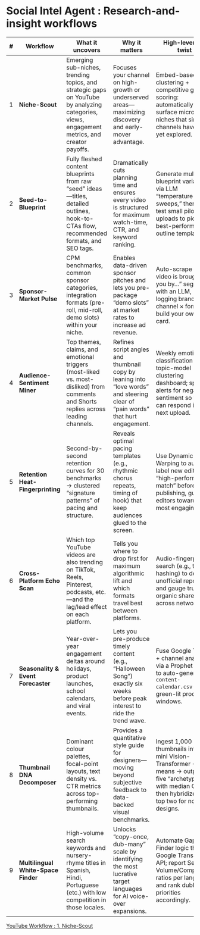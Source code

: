 # Social Intel Agent :  Research‐and-insight workflows

| **#** | **Workflow** | **What it uncovers** | **Why it matters** | **High-leverage twist** |
| --- | --- | --- | --- | --- |
| 1 | **Niche-Scout** | Emerging sub-niches, trending topics, and strategic gaps on YouTube by analyzing categories, views, engagement metrics, and creator payoffs. | Focuses your channel on high-growth or underserved areas—maximizing discovery and early-mover advantage. | Embed-based clustering + competitive gap scoring: automatically surface micro-niches that similar channels haven’t yet explored. |
| 2 | **Seed-to-Blueprint** | Fully fleshed content blueprints from raw “seed” ideas—titles, detailed outlines, hook-to-CTAs flow, recommended formats, and SEO tags. | Dramatically cuts planning time and ensures every video is structured for maximum watch-time, CTR, and keyword ranking. | Generate multiple blueprint variants via LLM “temperature sweeps,” then A/B test small pilot uploads to pick the best-performing outline template. |
| 3 | **Sponsor-Market Pulse** | CPM benchmarks, common sponsor categories, integration formats (pre-roll, mid-roll, demo slots) within your niche. | Enables data-driven sponsor pitches and lets you pre-package “demo slots” at market rates to increase ad revenue. | Auto-scrape “This video is brought to you by…” segments with an LLM, logging brand × channel × format to build your own rate card. |
| 4 | **Audience-Sentiment Miner** | Top themes, claims, and emotional triggers (most-liked vs. most-disliked) from comments and Shorts replies across leading channels. | Refines script angles and thumbnail copy by leaning into “love words” and steering clear of “pain words” that hurt engagement. | Weekly emotion-classification + topic-model clustering dashboard; spike alerts for negative sentiment so you can respond in your next upload. |
| 5 | **Retention Heat-Fingerprinting** | Second-by-second retention curves for 30 benchmarks → clustered “signature patterns” of pacing and structure. | Reveals optimal pacing templates (e.g., rhythmic chorus repeats, timing of hook) that keep audiences glued to the screen. | Use Dynamic Time Warping to auto-label new edits as “high-performer match” before publishing, guiding editors toward the most engaging cuts. |
| 6 | **Cross-Platform Echo Scan** | Which top YouTube videos are also trending on TikTok, Reels, Pinterest, podcasts, etc.—and the lag/lead effect on each platform. | Tells you where to drop first for maximum algorithmic lift and which formats travel best between platforms. | Audio-fingerprint search (e.g., track hashing) to detect unofficial reposts and gauge true organic shareability across networks. |
| 7 | **Seasonality & Event Forecaster** | Year-over-year engagement deltas around holidays, product launches, school calendars, and viral events. | Lets you pre-produce timely content (e.g., “Halloween Song”) exactly six weeks before peak interest to ride the trend wave. | Fuse Google Trends + channel analytics via a Prophet model to auto-generate a `content-calendar.csv` with green-lit production windows. |
| 8 | **Thumbnail DNA Decomposer** | Dominant colour palettes, focal-point layouts, text density vs. CTR metrics across top-performing thumbnails. | Provides a quantitative style guide for designers—moving beyond subjective feedback to data-backed visual benchmarks. | Ingest 1,000 thumbnails into a mini Vision-Transformer → K-means → output five “archetypes” with median CTR; then hybridize the top two for novel designs. |
| 9 | **Multilingual White-Space Finder** | High-volume search keywords and nursery-rhyme titles in Spanish, Hindi, Portuguese (etc.) with low competition in those locales. | Unlocks “copy-once, dub-many” scale by identifying the most lucrative target languages for AI voice-over expansions. | Automate Gap-Finder logic through Google Translate API; report Search-Volume/Competition ratios per language and rank dubbing priorities accordingly. |

[YouTube Workflow : 1. Niche-Scout](YouTube%20Workflow%201%20Niche-Scout%201ebb4fd21ff080a1a3aaec001ead77a4.md)
